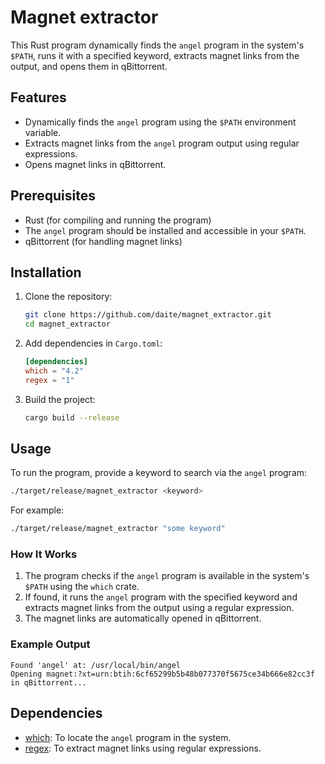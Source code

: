 # Magnet extractor

This Rust program dynamically finds the `angel` program in the system's `$PATH`, runs it with a specified keyword, extracts magnet links from the output, and opens them in qBittorrent.

## Features
- Dynamically finds the `angel` program using the `$PATH` environment variable.
- Extracts magnet links from the `angel` program output using regular expressions.
- Opens magnet links in qBittorrent.

## Prerequisites

- Rust (for compiling and running the program)
- The `angel` program should be installed and accessible in your `$PATH`.
- qBittorrent (for handling magnet links)

## Installation

1. Clone the repository:

   ```bash
   git clone https://github.com/daite/magnet_extractor.git
   cd magnet_extractor
   ```

2. Add dependencies in `Cargo.toml`:

   ```toml
   [dependencies]
   which = "4.2"
   regex = "1"
   ```

3. Build the project:

   ```bash
   cargo build --release
   ```

## Usage

To run the program, provide a keyword to search via the `angel` program:

```bash
./target/release/magnet_extractor <keyword>
```

For example:

```bash
./target/release/magnet_extractor "some keyword"
```

### How It Works

1. The program checks if the `angel` program is available in the system's `$PATH` using the `which` crate.
2. If found, it runs the `angel` program with the specified keyword and extracts magnet links from the output using a regular expression.
3. The magnet links are automatically opened in qBittorrent.

### Example Output

```
Found 'angel' at: /usr/local/bin/angel
Opening magnet:?xt=urn:btih:6cf65299b5b48b077370f5675ce34b666e82cc3f in qBittorrent...
```

## Dependencies

- [which](https://crates.io/crates/which): To locate the `angel` program in the system.
- [regex](https://crates.io/crates/regex): To extract magnet links using regular expressions.

